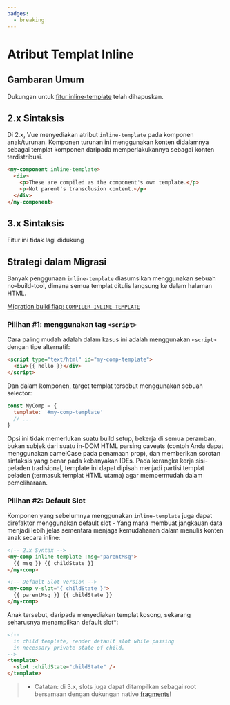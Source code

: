 ```yaml
---
badges:
  - breaking
---
```


# Atribut Templat Inline <MigrationBadges :badges="$frontmatter.badges" />

## Gambaran Umum

Dukungan untuk [fitur inline-template](https://vuejs.org/v2/guide/components-edge-cases.html#Inline-Templates) telah dihapuskan.

## 2.x Sintaksis

Di 2.x, Vue menyediakan atribut `inline-template` pada komponen anak/turunan. Komponen turunan ini menggunakan konten didalamnya sebagai templat komponen daripada memperlakukannya sebagai konten terdistribusi.

```html
<my-component inline-template>
  <div>
    <p>These are compiled as the component's own template.</p>
    <p>Not parent's transclusion content.</p>
  </div>
</my-component>
```

## 3.x Sintaksis

Fitur ini tidak lagi didukung

## Strategi dalam Migrasi

Banyak penggunaan `inline-template` diasumsikan menggunakan sebuah no-build-tool, dimana semua templat ditulis langsung ke dalam halaman HTML.

[Migration build flag: `COMPILER_INLINE_TEMPLATE`](migration-build.html#compat-configuration)

### Pilihan #1: menggunakan tag `<script>`

Cara paling mudah adalah dalam kasus ini adalah menggunakan `<script>` dengan tipe alternatif:

```html
<script type="text/html" id="my-comp-template">
  <div>{{ hello }}</div>
</script>
```

Dan dalam komponen, target templat tersebut menggunakan sebuah selector:

```js
const MyComp = {
  template: '#my-comp-template'
  // ...
}
```

Opsi ini tidak memerlukan suatu build setup, bekerja di semua peramban, bukan subjek dari suatu in-DOM HTML parsing caveats (contoh Anda dapat menggunakan camelCase pada penamaan prop), dan memberikan sorotan sintaksis yang benar pada kebanyakan IDEs. Pada kerangka kerja sisi-peladen tradisional, template ini dapat dipisah menjadi partisi templat peladen (termasuk templat HTML utama) agar mempermudah dalam pemeliharaan.

### Pilihan #2: Default Slot

Komponen yang sebelumnya menggunakan `inline-template` juga dapat direfaktor menggunakan default slot - Yang mana membuat jangkauan data menjadi lebih jelas sementara menjaga kemudahanan dalam menulis konten anak secara inline:

```html
<!-- 2.x Syntax -->
<my-comp inline-template :msg="parentMsg">
  {{ msg }} {{ childState }}
</my-comp>

<!-- Default Slot Version -->
<my-comp v-slot="{ childState }">
  {{ parentMsg }} {{ childState }}
</my-comp>
```

Anak tersebut, daripada menyediakan templat kosong, sekarang seharusnya menampilkan default slot\*:

```html
<!--
  in child template, render default slot while passing
  in necessary private state of child.
-->
<template>
  <slot :childState="childState" />
</template>
```

> - Catatan: di 3.x, slots juga dapat ditampilkan sebagai root bersamaan dengan dukungan native [fragments](/guide/migration/fragments)!

